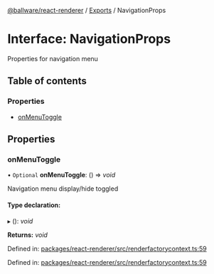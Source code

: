 [@ballware/react-renderer](../README.md) / [Exports](../modules.md) / NavigationProps

# Interface: NavigationProps

Properties for navigation menu

## Table of contents

### Properties

- [onMenuToggle](navigationprops.md#onmenutoggle)

## Properties

### onMenuToggle

• `Optional` **onMenuToggle**: () => *void*

Navigation menu display/hide toggled

#### Type declaration:

▸ (): *void*

**Returns:** *void*

Defined in: [packages/react-renderer/src/renderfactorycontext.ts:59](https://github.com/ballware/ballware-client/blob/88ab695/packages/react-renderer/src/renderfactorycontext.ts#L59)

Defined in: [packages/react-renderer/src/renderfactorycontext.ts:59](https://github.com/ballware/ballware-client/blob/88ab695/packages/react-renderer/src/renderfactorycontext.ts#L59)
